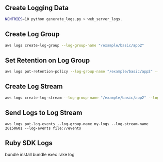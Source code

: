 
## Create Logging Data
```sh
NENTRIES=10 python generate_logs.py > web_server_logs.
```


##  Create Log Group
```sh 
aws logs create-log-group --log-group-name "/example/basic/app2"
```

## Set Retention on Log Group
```sh
aws logs put-retention-policy --log-group-name "/example/basic/app2" --retention-in-days 1
```

## Create Log Stream
```sh
aws logs create-log-stream --log-group-name "/example/basic/app2" --log-stream-name $(date +%s)
```

## Send Logs to Log Stream
```
aws logs put-log-events --log-group-name my-logs --log-stream-name 20150601 --log-events file://events
```

## Ruby SDK Logs
bundle install
bundle exec rake log
